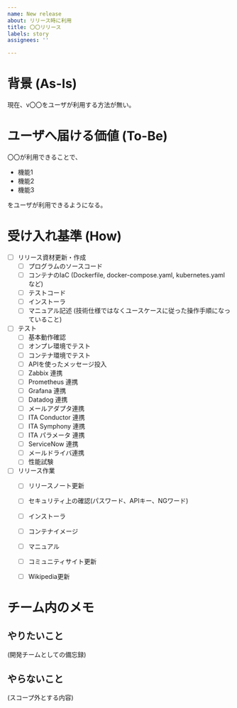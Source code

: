 ```yaml
---
name: New release
about: リリース時に利用
title: 〇〇リリース
labels: story
assignees: ''

---
```


# 背景 (As-Is)

現在、v〇〇をユーザが利用する方法が無い。


# ユーザへ届ける価値 (To-Be)

〇〇が利用できることで、

- 機能1
- 機能2
- 機能3

をユーザが利用できるようになる。


# 受け入れ基準 (How)

- [ ] リリース資材更新・作成
  - [ ] プログラムのソースコード
  - [ ] コンテナのIaC (Dockerfile, docker-compose.yaml, kubernetes.yamlなど)
  - [ ] テストコード
  - [ ] インストーラ
  - [ ] マニュアル記述 (技術仕様ではなくユースケースに従った操作手順になっていること)
- [ ] テスト
  - [ ] 基本動作確認
  - [ ] オンプレ環境でテスト
  - [ ] コンテナ環境でテスト
  - [ ] APIを使ったメッセージ投入
  - [ ] Zabbix 連携
  - [ ] Prometheus 連携
  - [ ] Grafana 連携
  - [ ] Datadog 連携
  - [ ] メールアダプタ連携
  - [ ] ITA Conductor 連携
  - [ ] ITA Symphony 連携
  - [ ] ITA パラメータ 連携
  - [ ] ServiceNow 連携
  - [ ] メールドライバ連携
  - [ ] 性能試験
- [ ] リリース作業
  - [ ] リリースノート更新
  - [ ] セキュリティ上の確認(パスワード、APIキー、NGワード)
  - [ ] インストーラ
  - [ ] コンテナイメージ
  - [ ] マニュアル
  - [ ] コミュニティサイト更新
  - [ ] Wikipedia更新


# チーム内のメモ

## やりたいこと
(開発チームとしての備忘録)

## やらないこと
(スコープ外とする内容)
